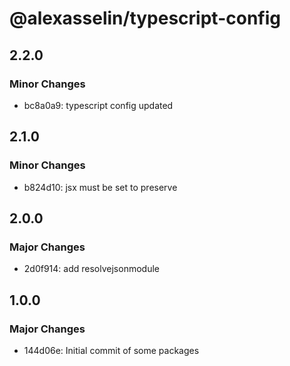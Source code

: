 # @alexasselin/typescript-config

## 2.2.0

### Minor Changes

- bc8a0a9: typescript config updated

## 2.1.0

### Minor Changes

- b824d10: jsx must be set to preserve

## 2.0.0

### Major Changes

- 2d0f914: add resolvejsonmodule

## 1.0.0

### Major Changes

- 144d06e: Initial commit of some packages
